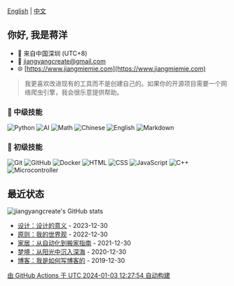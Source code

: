 [English](README.md) | [中文](README_zh.md)

## 你好, 我是蒋洋

- 🐼 来自中国深圳 (UTC+8)
- 📧 [jiangyangcreate@gmail.com](mailto:jiangyangcreate@gmail.com)
- 🌐 [https://www.jiangmiemie.com](https://www.jiangmiemie.com)

> 我更喜欢改进现有的工具而不是创建自己的。如果你的开源项目需要一个网络爬虫引擎，我会很乐意提供帮助。

### 🔨 中级技能

![Python](https://img.shields.io/badge/-Python-333333?style=flat&logo=python)
![AI](https://img.shields.io/badge/-AI-333333?style=flat-square&logo=ai)
![Math](https://img.shields.io/badge/-Math-333333?style=flat-square&logo=mathworks)
![Chinese](https://img.shields.io/badge/-Chinese-333333?style=flat-square&logo=chinese)
![English](https://img.shields.io/badge/-English-333333?style=flat-square&logo=english)
![Markdown](https://img.shields.io/badge/-Markdown-333333?style=flat&logo=markdown)

### 🔨 初级技能

![Git](https://img.shields.io/badge/-Git-333333?style=flat-square&logo=git)
![GitHub](https://img.shields.io/badge/-GitHub-333333?style=flat-square&logo=github)
![Docker](https://img.shields.io/badge/-Docker-333333?style=flat&logo=docker)
![HTML](https://img.shields.io/badge/-HTML-333333?style=flat&logo=html5)
![CSS](https://img.shields.io/badge/-CSS-333333?style=flat&logo=css3)
![JavaScript](https://img.shields.io/badge/-JavaScript-333333?style=flat&logo=javascript)
![C++](https://img.shields.io/badge/C++-00599C?style=flat&logo=c%2B%2B)
![Microcontroller](https://img.shields.io/badge/Microcontroller-00599C?style=flat&logo=Microcontroller)

## 最近状态

![jiangyangcreate's GitHub stats](https://github-stats.liuli.lol/api?username=jiangyangcreate&show_icons=true&include_all_commits=true&count_private=true&locale=en&rank_icon=percentile)

<!-- Automated by GitHub Actions -->

* <a href='https://jiangmiemie.com/blog/design' target='_blank'>设计：设计的意义</a> - 2023-12-30
* <a href='https://jiangmiemie.com/blog/principle' target='_blank'>原则：我的世界观</a> - 2022-12-30
* <a href='https://jiangmiemie.com/blog/home' target='_blank'>家居：从自动化到搬家指南</a> - 2021-12-30
* <a href='https://jiangmiemie.com/blog/dream' target='_blank'>梦境：从阳光中沉入深海</a> - 2020-12-30
* <a href='https://jiangmiemie.com/blog/blog' target='_blank'>博客：我是如何写博客的</a> - 2019-12-30

[由 GitHub Actions 于 UTC 2024-01-03 12:27:54 自动构建](build_readme.py)
